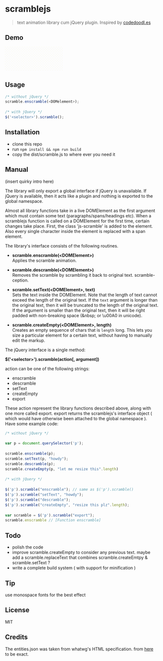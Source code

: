 # scramblejs

> text animation library cum jQuery plugin. Inspired by [codedoodl.es](http://codedoodl.es)

## Demo
<img height="80px" src="data/demo.gif">

## Usage

```js
/* without jQuery */
scramble.enscramble(<DOMelement>);

/* with jQuery */
$('<selector>').scramble();
```

## Installation
* clone this repo
* run `npm install && npm run build`
* copy the dist/scramble.js to where ever you need it

## Manual

(insert quirky intro here)

The library will only export a global interface if jQuery is unavailable.
If jQuery is available, then it acts like a plugin and nothing is exported 
to the global namespace.

Almost all library functions take in a live DOMElement as the first argument which
must contain some text (paragraphs/spans/headings etc).
When a scramblejs function is called on a DOMElement for the first time, 
certain changes take place. First, the class 'js-scramble' is added to the element.
Also every single character inside the element is replaced with a span element.

The library's interface consists of the following routines.   


* **scramble.enscramble(&lt;DOMElement&gt;)**  
Applies the scramble animation.  

* **scramble.descramble(&lt;DOMElement&gt;)**  
Removes the scramble by scrambling it back to original text. scramble-ception.

* **scramble.setText(&lt;DOMElement&gt;, text)**  
Sets the text inside the DOMElement. Note that the length of text cannot exceed
the length of the original text. If the `text` argument is longer than the original
text, then it will be truncated to the length of the original text. If the argument
is smaller than the original text, then it will be right padded with non-breaking space
(&amp;nbsp; or \u00A0 in unicode).  

* **scramble.createEmpty(&lt;DOMElement&gt;, length)**  
Creates an empty sequence of chars that is `length` long. This lets you size a particular element for
a certain text, without having to manually edit the markup.  

The jQuery interface is a single method:  

**$('&lt;selector&gt;').scramble(action[, argument])**


action can be one of the following strings:  

* enscramble  
* descramble  
* setText  
* createEmpty 
* export  

These action represent the library functions described above, along with one more called export.
export returns the scramblejs's interface object ( which would have otherwise been attached to the
global namespace ). Have some example code:  

```js
/* without jQuery */

var p = document.querySelector('p');

scramble.enscramble(p);
scramble.setText(p, "howdy");
scramble.descramble(p);
scramble.createEmpty(p, "let me resize this".length)

/* with jQuery */

$('p').scramble("enscramble"); // same as $('p').scramble()
$('p').scramble("setText", "howdy");
$('p').scramble("descramble");
$('p').scramble("createEmpty", "resize this plz".length);

var scramble = $('p').scramble("export");
scramble.enscramble // [Function enscramble]
```

## Todo

* polish the code
* improve scramble.createEmpty to consider any previous text. maybe add a scramble.replaceText that combines scramble.createEmtpy & scramble.setText ?  
* write a complete build system ( with support for minification )

## Tip
use monospace fonts for the best effect

## License
MIT

## Credits
The entities.json was taken from whatwg's HTML specification. from [here](https://html.spec.whatwg.org/entities.json) to be exact.  

